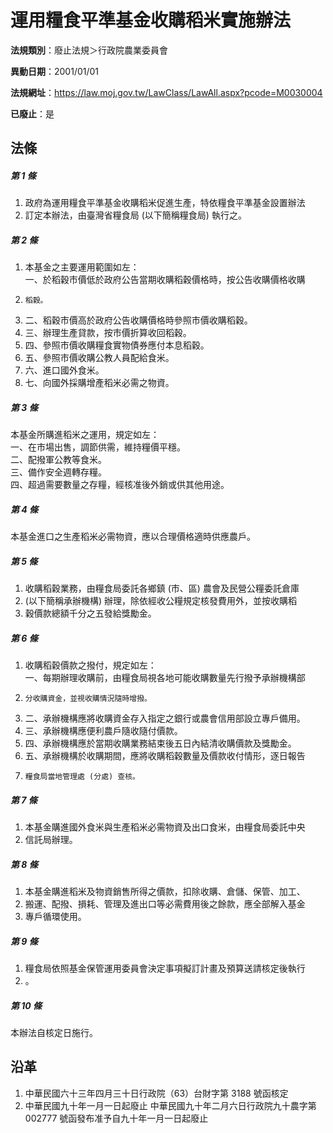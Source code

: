# 運用糧食平準基金收購稻米實施辦法

**法規類別**：廢止法規＞行政院農業委員會

**異動日期**：2001/01/01  

**法規網址**：https://law.moj.gov.tw/LawClass/LawAll.aspx?pcode=M0030004

**已廢止**：是



## 法條
##### 第 1 條
1. 政府為運用糧食平準基金收購稻米促進生產，特依糧食平準基金設置辦法
1. 訂定本辦法，由臺灣省糧食局 (以下簡稱糧食局) 執行之。

##### 第 2 條
1. 本基金之主要運用範圍如左：  
一、於稻穀市價低於政府公告當期收購稻穀價格時，按公告收購價格收購
1.     稻穀。
1. 二、稻穀市價高於政府公告收購價格時參照市價收購稻穀。
1. 三、辦理生產貸款，按市價折算收回稻穀。
1. 四、參照市價收購糧食實物債券應付本息稻穀。
1. 五、參照市價收購公教人員配給食米。
1. 六、進口國外食米。
1. 七、向國外採購增產稻米必需之物資。

##### 第 3 條
本基金所購進稻米之運用，規定如左：  
一、在市場出售，調節供需，維持糧價平穩。  
二、配撥軍公教等食米。  
三、備作安全週轉存糧。  
四、超過需要數量之存糧，經核准後外銷或供其他用途。

##### 第 4 條
本基金進口之生產稻米必需物資，應以合理價格適時供應農戶。

##### 第 5 條
1. 收購稻穀業務，由糧食局委託各鄉鎮 (市、區) 農會及民營公糧委託倉庫
1.  (以下簡稱承辦機構) 辦理，除依經收公糧規定核發費用外，並按收購稻
1. 穀價款總額千分之五發給獎勵金。

##### 第 6 條
1. 收購稻穀價款之撥付，規定如左：  
一、每期辦理收購前，由糧食局視各地可能收購數量先行撥予承辦機構部
1.     分收購資金，並視收購情況隨時增撥。
1. 二、承辦機構應將收購資金存入指定之銀行或農會信用部設立專戶備用。
1. 三、承辦機構應便利農戶隨收隨付價款。
1. 四、承辦機構應於當期收購業務結束後五日內結清收購價款及獎勵金。
1. 五、承辦機構於收購期間，應將收購稻穀數量及價款收付情形，逐日報告
1.     糧食局當地管理處 (分處) 查核。

##### 第 7 條
1. 本基金購進國外食米與生產稻米必需物資及出口食米，由糧食局委託中央
1. 信託局辦理。

##### 第 8 條
1. 本基金購進稻米及物資銷售所得之價款，扣除收購、倉儲、保管、加工、
1. 搬運、配撥、損耗、管理及進出口等必需費用後之餘款，應全部解入基金
1. 專戶循環使用。

##### 第 9 條
1. 糧食局依照基金保管運用委員會決定事項擬訂計畫及預算送請核定後執行
1. 。

##### 第 10 條
本辦法自核定日施行。

## 沿革
1. 中華民國六十三年四月三十日行政院（63）台財字第 3188 號函核定
1. 中華民國九十年一月一日起廢止                                  中華民國九十年二月六日行政院九十農字第 002777 號函發布准予自九十年一月一日起廢止
